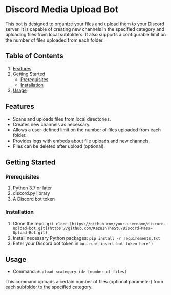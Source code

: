 # Discord Media Upload Bot

This bot is designed to organize your files and upload them to your Discord server. It is capable of creating new channels in the specified category and uploading files from local subfolders. It also supports a configurable limit on the number of files uploaded from each folder.

## Table of Contents

1. [Features](#features)
2. [Getting Started](#getting-started)
   - [Prerequisites](#prerequisites)
   - [Installation](#installation)
3. [Usage](#usage)

## Features

- Scans and uploads files from local directories.
- Creates new channels as necessary.
- Allows a user-defined limit on the number of files uploaded from each folder.
- Provides logs with embeds about file uploads and new channels.
- Files can be deleted after upload (optional).

## Getting Started

### Prerequisites

1. Python 3.7 or later
2. discord.py library
3. A Discord bot token

### Installation

1. Clone the repo: `git clone [https://github.com/your-username/discord-upload-bot.git](https://github.com/KazuInTheStu/Discord-Mass-Upload-Bot.git)`
2. Install necessary Python packages: `pip install -r requirements.txt`
3. Enter your Discord bot token in `bot.run('insert-bot-token-here')`

## Usage

- Command: `#upload <category-id> [number-of-files]`

This command uploads a certain number of files (optional parameter) from each subfolder to the specified category.
